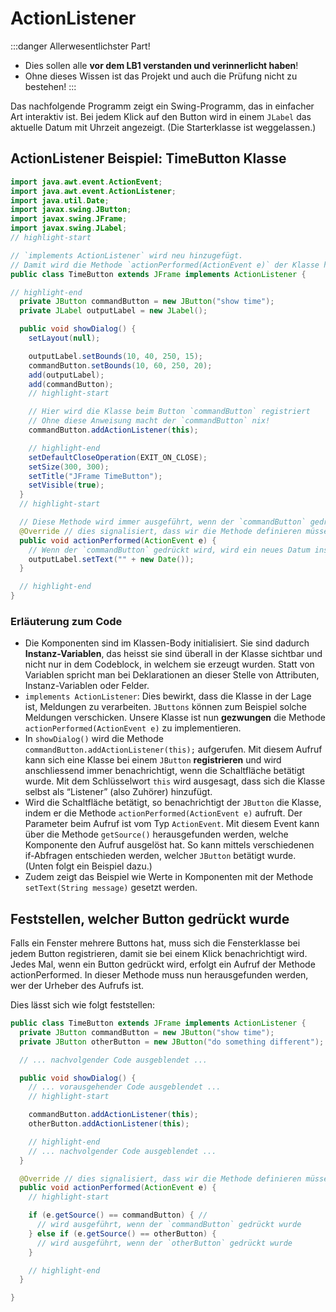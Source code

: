 # ActionListener

:::danger Allerwesentlichster Part!
- Dies sollen alle **vor dem LB1 verstanden und verinnerlicht haben**! 
- Ohne dieses Wissen ist das Projekt und auch die Prüfung nicht zu bestehen!
:::

Das nachfolgende Programm zeigt ein Swing-Programm, das in einfacher Art interaktiv ist. Bei jedem Klick auf den Button wird in einem `JLabel` das aktuelle Datum mit Uhrzeit angezeigt. (Die Starterklasse ist weggelassen.)

## ActionListener Beispiel: TimeButton Klasse

```java
import java.awt.event.ActionEvent;
import java.awt.event.ActionListener;
import java.util.Date;
import javax.swing.JButton;
import javax.swing.JFrame;
import javax.swing.JLabel;
// highlight-start

// `implements ActionListener` wird neu hinzugefügt.
// Damit wird die Methode `actionPerformed(ActionEvent e)` der Klasse hinzugefügt.
public class TimeButton extends JFrame implements ActionListener {

// highlight-end
  private JButton commandButton = new JButton("show time");
  private JLabel outputLabel = new JLabel();

  public void showDialog() {
    setLayout(null);

    outputLabel.setBounds(10, 40, 250, 15);
    commandButton.setBounds(10, 60, 250, 20);
    add(outputLabel);
    add(commandButton);
    // highlight-start

    // Hier wird die Klasse beim Button `commandButton` registriert
    // Ohne diese Anweisung macht der `commandButton` nix!
    commandButton.addActionListener(this); 

    // highlight-end
    setDefaultCloseOperation(EXIT_ON_CLOSE);
    setSize(300, 300);
    setTitle("JFrame TimeButton");
    setVisible(true);
  }
  // highlight-start

  // Diese Methode wird immer ausgeführt, wenn der `commandButton` gedrückt wird
  @Override // dies signalisiert, dass wir die Methode definieren müssen!
  public void actionPerformed(ActionEvent e) {
    // Wenn der `commandButton` gedrückt wird, wird ein neues Datum ins `outputLabel` geschrieben
    outputLabel.setText("" + new Date()); 
  }

  // highlight-end
}
```

### Erläuterung zum Code

- Die Komponenten sind im Klassen-Body initialisiert. Sie sind dadurch **Instanz-Variablen**, das heisst sie sind überall in der Klasse sichtbar und nicht nur in dem Codeblock, in welchem sie erzeugt wurden. Statt von Variablen spricht man bei Deklarationen an dieser Stelle von Attributen, Instanz-Variablen oder Felder.
- `implements ActionListener`: Dies bewirkt, dass die Klasse in der Lage ist, Meldungen zu verarbeiten. `JButtons` können zum Beispiel solche Meldungen verschicken. Unsere Klasse ist nun **gezwungen** die Methode `actionPerformed(ActionEvent e)` zu implementieren.
- In `showDialog()` wird die Methode `commandButton.addActionListener(this);` aufgerufen. Mit diesem Aufruf kann sich eine Klasse bei einem `JButton` **registrieren** und wird anschliessend immer benachrichtigt, wenn die Schaltfläche betätigt wurde. Mit dem Schlüsselwort `this` wird ausgesagt, dass sich die Klasse selbst als “Listener” (also Zuhörer) hinzufügt.
- Wird die Schaltfläche betätigt, so benachrichtigt der `JButton` die Klasse, indem er die Methode `actionPerformed(ActionEvent e)` aufruft. Der Parameter beim Aufruf ist vom Typ `ActionEvent`. Mit diesem Event kann über die Methode `getSource()` herausgefunden werden, welche Komponente den Aufruf ausgelöst hat. So kann mittels verschiedenen if-Abfragen entschieden werden, welcher `JButton` betätigt wurde. (Unten folgt ein Beispiel dazu.)
- Zudem zeigt das Beispiel wie Werte in Komponenten mit der Methode `setText(String message)` gesetzt werden.

## Feststellen, welcher Button gedrückt wurde

Falls ein Fenster mehrere Buttons hat, muss sich die Fensterklasse bei jedem Button registrieren, damit sie bei einem Klick benachrichtigt wird. Jedes Mal, wenn ein Button gedrückt wird, erfolgt ein Aufruf der Methode actionPerformed. In dieser Methode muss nun herausgefunden werden, wer
der Urheber des Aufrufs ist. 

Dies lässt sich wie folgt feststellen:

```java title="Mehrere Buttons unterscheiden mit e.getSource()"
public class TimeButton extends JFrame implements ActionListener {
  private JButton commandButton = new JButton("show time");
  private JButton otherButton = new JButton("do something different");

  // ... nachvolgender Code ausgeblendet ...

  public void showDialog() {
    // ... vorausgehender Code ausgeblendet ...
    // highlight-start

    commandButton.addActionListener(this);
    otherButton.addActionListener(this);

    // highlight-end
    // ... nachvolgender Code ausgeblendet ...
  }

  @Override // dies signalisiert, dass wir die Methode definieren müssen!
  public void actionPerformed(ActionEvent e) {
    // highlight-start

    if (e.getSource() == commandButton) { // 
      // wird ausgeführt, wenn der `commandButton` gedrückt wurde
    } else if (e.getSource() == otherButton) {
      // wird ausgeführt, wenn der `otherButton` gedrückt wurde
    }

    // highlight-end
  }

}
```
